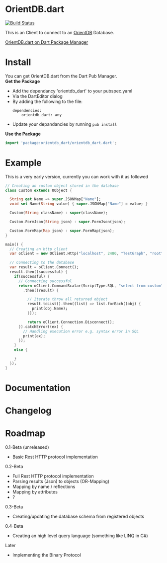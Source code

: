 OrientDB.dart
=========

[![Build Status](https://drone.io/github.com/SoftHai/OrientDB.dart/status.png)](https://drone.io/github.com/SoftHai/OrientDB.dart/latest)

This is an Client to connect to an [OrientDB](http://www.orientechnologies.com/orientdb/) Database.

[OrientDB.dart on Dart Package Manager](http://pub.dartlang.org/packages/orientdb_dart)

Install
=========

You can get OrientDB.dart from the Dart Pub Manager.<br/>
**Get the Package**
* Add the dependancy 'orientdb_dart' to your pubspec.yaml
 * Via the DartEditor dialog
 * By adding the following to the file:
   ```
   dependencies:
       orientdb_dart: any
   ```
* Update your depandancies by running `pub install`

**Use the Package**
```dart
import 'package:orientdb_dart/orientdb_dart.dart';
```

Example
=========
This is a very early version, currently you can work with it as followed
```dart
// Creating an custom object stored in the database
class Custom extends OObject {

  String get Name => super.JSONMap["Name"];
  void set Name(String value) { super.JSONMap["Name"] = value; }

  Custom(String className) : super(className);

  Custom.FormJson(String json) : super.FormJson(json);

  Custom.FormMap(Map json) : super.FormMap(json);
}

main() {
  // Creating an http client
  var oClient = new OClient.Http("localhost", 2480, "TestGraph", "root", "root");

  // Connecting to the database
  var result = oClient.Connect();
  result.then((successful) {
    if(successful) {
      // Connecting successful
      return oClient.CommandScalar(ScriptType.SQL, "select from custom", new OCustomParser<CustomObject>(), maxResults: 20)
        .then((result) {

          // Iterate throw all returned object
          result.toList().then((list) => list.forEach((obj) {
            print(obj.Name);
          }));

          return oClient.Connection.Disconnect();
      }).catchError((ex) {
        // Handling execution error e.g. syntax error in SQL
        print(ex);
      });
    }
    else {

    }
  });
}
```

Documentation
=========


Changelog
=========


Roadmap
=========
0.1-Beta (unreleased)
 * Basic Rest HTTP protocol implementation

0.2-Beta
 * Full Rest HTTP protocol implementation
 * Parsing results (Json) to objects (OR-Mapping)
  * Mapping by name / reflections
  * Mapping by attributes
  * ?

0.3-Beta
 * Creating/updating the database schema from registered objects

0.4-Beta
 * Creating an high level query language (something like LINQ in C#)

Later
 * Implementing the Binary Protocol